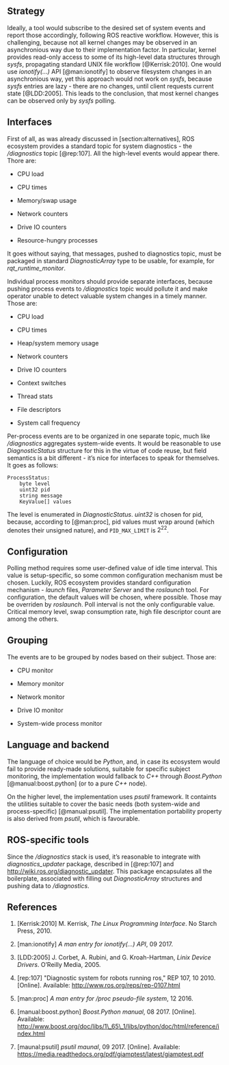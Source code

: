 Strategy
--------

Ideally, a tool would subscribe to the desired set of system events and
report those accordingly, following ROS reactive workflow. However, this
is challenging, because not all kernel changes may be observed in an
asynchronious way due to their implementation factor. In particular,
kernel provides read-only access to some of its high-level data
structures through *sysfs*, propagating standard UNIX file workflow
[@Kerrisk:2010]. One would use *ionotify(...)* API [@man:ionotify] to
observe filesystem changes in an asynchronious way, yet this approach
would not work on *sysfs*, because *sysfs* entries are lazy - there are
no changes, until client requests current state [@LDD:2005]. This leads
to the conclusion, that most kernel changes can be observed only by
*sysfs* polling.

Interfaces
----------

First of all, as was already discussed in \[section:alternatives\], ROS
ecosystem provides a standard topic for system diagnostics - the
*/diagnostics* topic [@rep:107]. All the high-level events would appear
there. Thore are:

-   CPU load

-   CPU times

-   Memory/swap usage

-   Network counters

-   Drive IO counters

-   Resource-hungry processes

It goes without saying, that messages, pushed to diagnostics topic, must
be packaged in standard *DiagnosticArray* type to be usable, for
example, for *rqt\_runtime\_monitor*.

Individual process monitors should provide separate interfaces, because
pushing process events to */diagnostics* topic would pollute it and make
operator unable to detect valuable system changes in a timely manner.
Those are:

-   CPU load

-   CPU times

-   Heap/system memory usage

-   Network counters

-   Drive IO counters

-   Context switches

-   Thread stats

-   File descriptors

-   System call frequency

Per-process events are to be organized in one separate topic, much like
*/diagnostics* aggregates system-wide events. It would be reasonable to
use *DiagnosticStatus* structure for this in the virtue of code reuse,
but field semantics is a bit different - it’s nice for interfaces to
speak for themselves. It goes as follows:

    ProcessStatus:
        byte level
        uint32 pid
        string message
        KeyValue[] values

The level is enumerated in *DiagnosticStatus*. *uint32* is chosen for
pid, because, according to [@man:proc], pid values must wrap around
(which denotes their unsigned nature), and `PID_MAX_LIMIT` is $2^{22}$.

Configuration
-------------

Polling method requires some user-defined value of idle time interval.
This value is setup-specific, so some common configuration mechanism
must be chosen. Luckily, ROS ecosystem provides standard configuration
mechanism - *launch* files, *Parameter Server* and the *roslaunch* tool.
For configuration, the default values will be chosen, where possible.
Those may be overriden by *roslaunch*. Poll interval is not the only
configurable value. Critical memory level, swap consumption rate, high
file descriptor count are among the others.

Grouping
--------

The events are to be grouped by nodes based on their subject. Those are:

-   CPU monitor

-   Memory monitor

-   Network monitor

-   Drive IO monitor

-   System-wide process monitor

Language and backend
--------------------

The language of choice would be *Python*, and, in case its ecosystem
would fail to provide ready-made solutions, suitable for specific
subject monitoring, the implementation would fallback to *C++* through
*Boost.Python* [@manual:boost.python] (or to a pure *C++* node).

On the higher level, the implementation uses *psutil* framework. It
containts the utilities suitable to cover the basic needs (both
system-wide and process-specific) [@manual:psutil]. The implementation
portability property is also derived from *psutil*, which is favourable.

ROS-specific tools
------------------

Since the */diagnostics* stack is used, it’s reasonable to integrate
with *diagnostics\_updater* package, described in [@rep:107] and
<http://wiki.ros.org/diagnostic_updater>. This package encapsulates all
the boilerplate, associated with filling out *DiagnosticArray*
structures and pushing data to */diagnostics*.

## References

1) [Kerrisk:2010] M. Kerrisk, *The Linux Programming Interface*. No Starch Press, 2010.

2) [man:ionotify] *A man entry for ionotify(...) API*, 09 2017.

3) [LDD:2005] J. Corbet, A. Rubini, and G. Kroah-Hartman, *Linix Device Drivers*.
O’Reilly Media, 2005.

4) [rep:107] "Diagnostic system for robots running ros," REP 107, 10 2010. [Online].
Available: <http://www.ros.org/reps/rep-0107.html>

5) [man:proc] *A man entry for /proc pseudo-file system*, 12 2016.

6) [manual:boost.python] *Boost.Python manual*, 08 2017. [Online]. Available:
<http://www.boost.org/doc/libs/1\_65\_1/libs/python/doc/html/reference/index.html>

7) [maunal:psutil] *psutil maunal*, 09 2017. [Online]. Available:
<https://media.readthedocs.org/pdf/giamptest/latest/giamptest.pdf>

